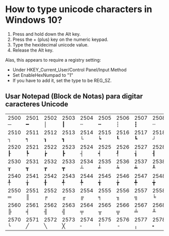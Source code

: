 ﻿# How to type unicode characters in Windows 10?

1. Press and hold down the Alt key.
2. Press the + (plus) key on the numeric keypad.
3. Type the hexidecimal unicode value.
4. Release the Alt key.

Alas, this appears to require a registry setting:

* Under HKEY_Current_User/Control Panel/Input Method
* Set EnableHexNumpad to "1"
* If you have to add it, set the type to be REG_SZ.

## Usar Notepad (Block de Notas) para digitar caracteres Unicode

|        |        |        |        |        |        |        |        |        |        |        |        |        |        |        |        |
|--------|--------|--------|--------|--------|--------|--------|--------|--------|--------|--------|--------|--------|--------|--------|--------|
| 2500 ─ | 2501 ━ | 2502 │ | 2503 ┃ | 2504 ┄ | 2505 ┅ | 2506 ┆ | 2507 ┇ | 2508 ┈ | 2509 ┉ | 250A ┊ | 250B ┋ | 250C ┌ | 250D ┍ | 250E ┎ | 250F ┏ |
| 2510 ┐ | 2511 ┑ | 2512 ┒ | 2513 ┓ | 2514 └ | 2515 ┕ | 2516 ┖ | 2517 ┗ | 2518 ┘ | 2519 ┙ | 251A ┚ | 251B ┛ | 251C ├ | 251D ┝ | 251E ┞ | 251F ┟ |
| 2520 ┠ | 2521 ┡ | 2522 ┢ | 2523 ┣ | 2524 ┤ | 2525 ┥ | 2526 ┦ | 2527 ┧ | 2528 ┨ | 2529 ┩ | 252A ┪ | 252B ┫ | 252C ┬ | 252D ┭ | 252E ┮ | 252F ┯ |
| 2530 ┰ | 2531 ┱ | 2532 ┲ | 2533 ┳ | 2534 ┴ | 2535 ┵ | 2536 ┶ | 2537 ┷ | 2538 ┸ | 2539 ┹ | 253A ┺ | 253B ┻ | 253C ┼ | 253D ┽ | 253E ┾ | 253F ┿ |
| 2540 ╀ | 2541 ╁ | 2542 ╂ | 2543 ╃ | 2544 ╄ | 2545 ╅ | 2546 ╆ | 2547 ╇ | 2548 ╈ | 2549 ╉ | 254A ╊ | 254B ╋ | 254C ╌ | 254D ╍ | 254E ╎ | 254F ╏ |
| 2550 ═ | 2551 ║ | 2552 ╒ | 2553 ╓ | 2554 ╔ | 2555 ╕ | 2556 ╖ | 2557 ╗ | 2558 ╘ | 2559 ╙ | 255A ╚ | 255B ╛ | 255C ╜ | 255D ╝ | 255E ╞ | 255F ╟ |
| 2560 ╠ | 2561 ╡ | 2562 ╢ | 2563 ╣ | 2564 ╤ | 2565 ╥ | 2566 ╦ | 2567 ╧ | 2568 ╨ | 2569 ╩ | 256A ╪ | 256B ╫ | 256C ╬ | 256D ╭ | 256E ╮ | 256F ╯ |
| 2570 ╰ | 2571 ╱ | 2572 ╲ | 2573 ╳ | 2574 ╴ | 2575 ╵ | 2576 ╶ | 2577 ╷ | 2578 ╸ | 2579 ╹ | 257A ╺ | 257B ╻ | 257C ╼ | 257D ╽ | 257E ╾ | 257F ╿ |
